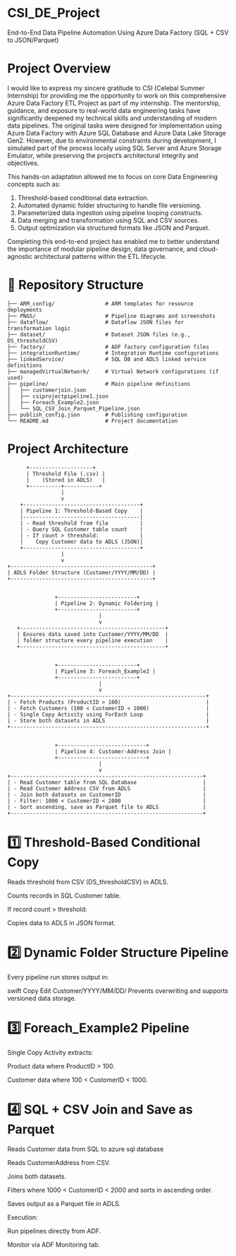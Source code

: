 # CSI_DE_Project

End-to-End Data Pipeline Automation Using Azure Data Factory (SQL + CSV to JSON/Parquet)

# Project Overview
I would like to express my sincere gratitude to CSI (Celebal Summer Internship) for providing me the opportunity to work on this comprehensive Azure Data Factory ETL Project as part of my internship. The mentorship, guidance, and exposure to real-world data engineering tasks have significantly deepened my technical skills and understanding of modern data pipelines.
The original tasks were designed for implementation using Azure Data Factory with Azure SQL Database and Azure Data Lake Storage Gen2. However, due to environmental constraints during development, I simulated part of the process locally using SQL Server and Azure Storage Emulator, while preserving the project’s architectural integrity and objectives.

This hands-on adaptation allowed me to focus on core Data Engineering concepts such as:
1. Threshold-based conditional data extraction.
2. Automated dynamic folder structuring to handle file versioning.
3. Parameterized data ingestion using pipeline looping constructs.
4. Data merging and transformation using SQL and CSV sources.
5. Output optimization via structured formats like JSON and Parquet.

Completing this end-to-end project has enabled me to better understand the importance of modular pipeline design, data governance, and cloud-agnostic architectural patterns within the ETL lifecycle.

# 📁 Repository Structure
```plaintext
├── ARM_config/                # ARM templates for resource deployments
├── PNGS/                      # Pipeline diagrams and screenshots
├── dataflow/                  # Dataflow JSON files for transformation logic
├── dataset/                   # Dataset JSON files (e.g., DS_thresholdCSV)
├── factory/                   # ADF factory configuration files
├── integrationRuntime/        # Integration Runtime configurations
├── linkedService/             # SQL DB and ADLS linked service definitions
├── managedVirtualNetwork/     # Virtual Network configurations (if used)
├── pipeline/                  # Main pipeline definitions
│   ├── customerjoin.json
│   ├── csiprojectpipeline1.json
│   ├── Foreach_Example2.json
│   └── SQL_CSV_Join_Parquet_Pipeline.json
├── publish_config.json        # Publishing configuration
└── README.md                  # Project documentation

```

# Project Architecture
          +--------------------+
          | Threshold File (.csv) |
          |    (Stored in ADLS)   |
          +----------+-----------+
                     |
                     v
        +-------------------------------------+
        | Pipeline 1: Threshold-Based Copy    |
        |-------------------------------------|
        | - Read threshold from file          |
        | - Query SQL Customer table count    |
        | - If count > threshold:             |
        |    Copy Customer data to ADLS (JSON)|
        +-------------------------------------+
                     |
                     v
    +---------------------------------------------+
    | ADLS Folder Structure (Customer/YYYY/MM/DD) |
    +---------------------------------------------+


                   +-------------------------+
                   | Pipeline 2: Dynamic Foldering |
                   +-------------------------+
                                 |
                                 v
       +----------------------------------------------+
       | Ensures data saved into Customer/YYYY/MM/DD  |
       | folder structure every pipeline execution    |
       +----------------------------------------------+


                   +-------------------------+
                   | Pipeline 3: Foreach_Example2 |
                   +-------------------------+
                                 |
                                 v
    +--------------------------------------------------------------+
    | - Fetch Products (ProductID > 100)                           |
    | - Fetch Customers (100 < CustomerID < 1000)                  |
    | - Single Copy Activity using ForEach Loop                    |
    | - Store both datasets in ADLS                                |
    +--------------------------------------------------------------+


                   +----------------------------+
                   | Pipeline 4: Customer-Address Join |
                   +----------------------------+
                                 |
                                 v
    +-------------------------------------------------------------+
    | - Read Customer table from SQL Database                     |
    | - Read Customer Address CSV from ADLS                       |
    | - Join both datasets on CustomerID                          |
    | - Filter: 1000 < CustomerID < 2000                          |
    | - Sort ascending, save as Parquet file to ADLS              |
    +-------------------------------------------------------------+



# 1️⃣ Threshold-Based Conditional Copy
Reads threshold from CSV (DS_thresholdCSV) in ADLS.

Counts records in SQL Customer table.

If record count > threshold:

Copies data to ADLS in JSON format.

# 2️⃣ Dynamic Folder Structure Pipeline
Every pipeline run stores output in:

swift
Copy
Edit
Customer/YYYY/MM/DD/
Prevents overwriting and supports versioned data storage.

# 3️⃣ Foreach_Example2 Pipeline
Single Copy Activity extracts:

Product data where ProductID > 100.

Customer data where 100 < CustomerID < 1000.

# 4️⃣ SQL + CSV Join and Save as Parquet
Reads Customer data from SQL to azure sql database

Reads CustomerAddress from CSV.

Joins both datasets.

Filters where 1000 < CustomerID < 2000 and sorts in ascending order.

Saves output as a Parquet file in ADLS.


Execution:

Run pipelines directly from ADF.

Monitor via ADF Monitoring tab.


